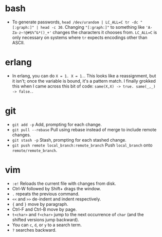 # bash
* To generate passwords, `head /dev/urandom | LC_ALL=C tr -dc "[:graph:]" | head -c 30`. Changing `"[:graph:]"` to something like `'A-Za-z~!@#$%^&*()_+'` changes the characters it chooses from. `LC_ALL=C` is only necessary on systems where `tr` expects encodings other than ASCII.

# erlang
* In erlang, you can do `X = 1. X = 1.`. This looks like a reassignment, but it isn't; once the variable is bound, it's a pattern match. I finally grokked this when I came across this bit of code: `same(X,X) -> true. same(_,_) -> false.`.

# git
* `git add -p` Add, prompting for each change.
* `git pull --rebase` Pull using rebase instead of merge to include remote changes.
* `git stash -p` Stash, prompting for each stashed change.
* `git push remote local_branch:remote_branch` Push `local_branch` onto `remote/remote_branch`.

# vim
* `:e!` Reloads the current file with changes from disk.
* Ctrl-W followed by Shift+<direction key> drags the window.
* `.` repeats the previous command.
* `<<` and `>>` de-indent and indent respectively.
* `{` and `}` move by paragraph.
* Ctrl-F and Ctrl-B move by page.
* `t<char>` and `f<char>` jump to the next occurrence of `char` (and the shifted versions jump backward).
* You can `c`, `d`, or `y` to a search term.
* `?` searches backward.
